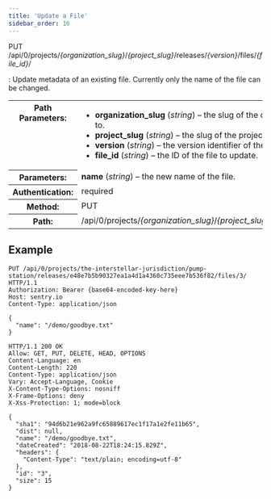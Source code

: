 ```yaml
---
title: 'Update a File'
sidebar_order: 16
---
```


PUT /api/0/projects/_{organization_slug}_/_{project_slug}_/releases/_{version}_/files/_{file_id}_/

: Update metadata of an existing file. Currently only the name of the file can be changed.

  <table class="table"><tbody valign="top"><tr><th>Path Parameters:</th><td><ul><li><strong>organization_slug</strong> (<em>string</em>) – the slug of the organization the release belongs to.</li><li><strong>project_slug</strong> (<em>string</em>) – the slug of the project to update the file of.</li><li><strong>version</strong> (<em>string</em>) – the version identifier of the release.</li><li><strong>file_id</strong> (<em>string</em>) – the ID of the file to update.</li></ul></td></tr><tr><th>Parameters:</th><td><strong>name</strong> (<em>string</em>) – the new name of the file.</td></tr><tr><th>Authentication:</th><td>required</td></tr><tr><th>Method:</th><td>PUT</td></tr><tr><th>Path:</th><td>/api/0/projects/<em>{organization_slug}</em>/<em>{project_slug}</em>/releases/<em>{version}</em>/files/<em>{file_id}</em>/</td></tr></tbody></table>

## Example

```http
PUT /api/0/projects/the-interstellar-jurisdiction/pump-station/releases/e48e7b5b90327ea1a4d1a4360c735eee7b536f82/files/3/ HTTP/1.1
Authorization: Bearer {base64-encoded-key-here}
Host: sentry.io
Content-Type: application/json

{
  "name": "/demo/goodbye.txt"
}
```

```http
HTTP/1.1 200 OK
Allow: GET, PUT, DELETE, HEAD, OPTIONS
Content-Language: en
Content-Length: 220
Content-Type: application/json
Vary: Accept-Language, Cookie
X-Content-Type-Options: nosniff
X-Frame-Options: deny
X-Xss-Protection: 1; mode=block

{
  "sha1": "94d6b21e962a9fc65889617ec1f17a1e2fe11b65",
  "dist": null,
  "name": "/demo/goodbye.txt",
  "dateCreated": "2018-08-22T18:24:15.829Z",
  "headers": {
    "Content-Type": "text/plain; encoding=utf-8"
  },
  "id": "3",
  "size": 15
}
```
